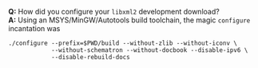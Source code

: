 **Q:** How did you configure your `libxml2` development download?  
**A:** Using an MSYS/MinGW/Autotools build toolchain, the magic `configure` incantation was

    ./configure --prefix=$PWD/build --without-zlib --without-iconv \
                --without-schematron --without-docbook --disable-ipv6 \
                --disable-rebuild-docs
